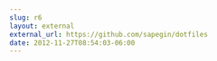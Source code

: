 ```yaml
---
slug: r6
layout: external
external_url: https://github.com/sapegin/dotfiles
date: 2012-11-27T08:54:03-06:00
---
```

